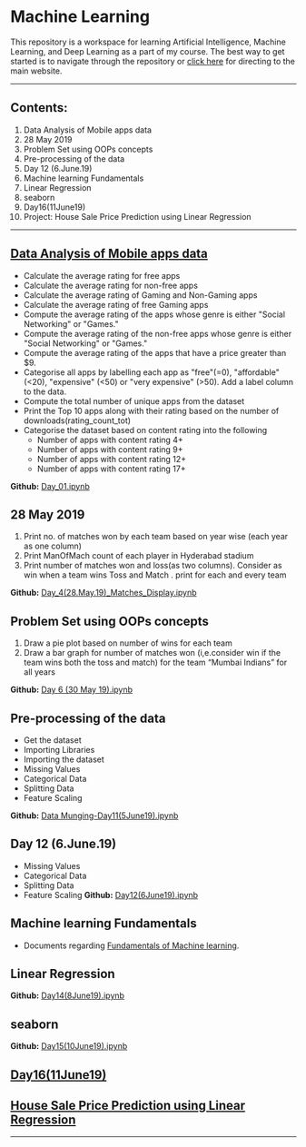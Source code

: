 # Machine Learning

This repository is a workspace for learning Artificial Intelligence, Machine Learning, and Deep Learning as a part of my course. The best way to get started is to navigate through the repository or [click here](https://sites.google.com/view/2210416132-internship-on-data-/home) for directing to the main website.

---

## Contents: 

1. Data Analysis of Mobile apps data
2. 28 May 2019
3. Problem Set using OOPs concepts
4. Pre-processing of the data
5. Day 12 (6.June.19)
6. Machine learning Fundamentals
7. Linear Regression
8. seaborn
9. Day16(11June19)
10. Project: House Sale Price Prediction using Linear Regression

---

## [Data Analysis of Mobile apps data]()

 - Calculate the average rating for free apps
 - Calculate the average rating for non-free apps
 - Calculate the average rating of Gaming and Non-Gaming apps
 - Calculate the average rating of free Gaming apps
 - Compute the average rating of the apps whose genre is either "Social Networking" or "Games."
 - Compute the average rating of the non-free apps whose genre is either "Social Networking" or "Games."
 - Compute the average rating of the apps that have a price greater than $9.
 - Categorise all apps by labelling each app as "free"(=0),  "affordable" (<20), "expensive" (<50) or "very expensive" (>50). Add a label column to the data.
 - Compute the total number of unique apps from the dataset
 - Print the Top 10 apps along with their rating based on the number of downloads(rating_count_tot)
 - Categorise the dataset based on content rating into the following
   - Number of apps with content rating 4+
   - Number of apps with content rating 9+
   - Number of apps with content rating 12+
   - Number of apps with content rating 17+
  
**Github:** [Day_01.ipynb](https://github.com/Ikarthikmb/Machine-Learning-Notebook/blob/master/Day_01.ipynb)

## 28 May 2019

1. Print no. of matches won by each team based on year wise (each year as one column)
2. Print  ManOfMach count of each player in  Hyderabad stadium
3. Print number of matches won and loss(as two columns). Consider as win when a team wins Toss  and Match . print for each and every team

**Github:** [Day_4(28.May.19)_Matches_Display.ipynb](https://github.com/Ikarthikmb/Machine-Learning-Notebook/blob/master/Day_4(28.May.19)_Matches_Display.ipynb)

## Problem Set using OOPs concepts

1. Draw a pie plot based on number of wins for each team
2. Draw a bar graph for number of matches won (i,e.consider win if the team wins both the toss and match)  for the team “Mumbai Indians” for all years

**Github:** [Day 6 (30 May 19).ipynb](https://github.com/Ikarthikmb/Machine-Learning-Notebook/blob/master/Day%206%20(30%20May%2019).ipynb)

## Pre-processing of the data

- Get the dataset
- Importing Libraries
- Importing the dataset
- Missing Values
- Categorical Data
- Splitting Data
- Feature Scaling

**Github:** [Data Munging-Day11(5June19).ipynb](https://github.com/Ikarthikmb/Machine-Learning-Notebook/blob/master/Data%20Munging-Day11%285June19%29.ipynb)

## Day 12 (6.June.19)

- Missing Values
- Categorical Data
- Splitting Data
- Feature Scaling
**Github:** [Day12(6June19).ipynb](https://github.com/Ikarthikmb/Machine-Learning-Notebook/blob/master/Day12(6June19).ipynb)

## Machine learning Fundamentals

- Documents regarding [Fundamentals of Machine learning](https://drive.google.com/drive/folders/1F1PCaI1fz_JQzVSEK3K7v2KbqFfbZ6cf).

## Linear Regression

**Github:** [Day14(8June19).ipynb](https://github.com/Ikarthikmb/Machine-Learning-Notebook/blob/master/Day14(8June19).ipynb)

## seaborn 

**Github:** [Day15(10June19).ipynb](https://github.com/Ikarthikmb/Machine-Learning-Notebook/blob/master/Day15(10June19).ipynb)

## [Day16(11June19)](https://github.com/Ikarthikmb/Machine-Learning-Notebook/blob/master/Day16(11June19).ipynb)

## [House Sale Price Prediction using Linear Regression](https://github.com/Ikarthikmb/Machine-Learning-Notebook/blob/master/Project2.ipynb)

---
